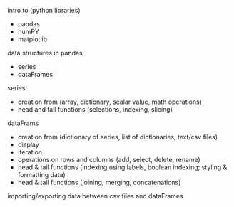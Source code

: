 intro to (python libraries)

- pandas
- numPY
- matplotlib

data structures in pandas 
- series
- dataFrames

series
- creation from (array, dictionary, scalar value, math operations)
- head and tail functions (selections, indexing, slicing)

dataFrams
- creation from (dictionary of series, list of dictionaries, text/csv files)
- display
- iteration
- operations on rows and columns (add, select, delete, rename)
- head & tail functions (indexing using labels, boolean indexing; styling & formatting data)
- head & tail functions (joining, merging, concatenations)

importing/exporting data between csv files and dataFrames
